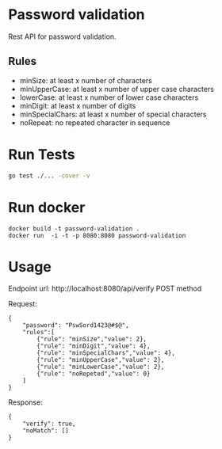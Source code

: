 # Password validation

Rest API for password validation.

## Rules

* minSize: at least x number of characters
* minUpperCase: at least x number of upper case characters
* lowerCase: at least x number of lower case characters
* minDigit: at least x number of digits
* minSpecialChars: at least x number of special characters
* noRepeat: no repeated character in sequence


# Run Tests

```bash
go test ./... -cover -v
```

# Run docker

```
docker build -t password-validation .
docker run  -i -t -p 8080:8080 password-validation
```

# Usage

Endpoint url: http://localhost:8080/api/verify
POST method

Request:

```
{
	"password": "PswSord1423@#$@",
	"rules":[
		{"rule": "minSize","value": 2},
		{"rule": "minDigit","value": 4},
        {"rule": "minSpecialChars","value": 4},
		{"rule": "minUpperCase","value": 2},
		{"rule": "minLowerCase","value": 2},
		{"rule": "noRepeted","value": 0}
	]
}
```

Response:

```
{
	"verify": true,
	"noMatch": []
}
```

